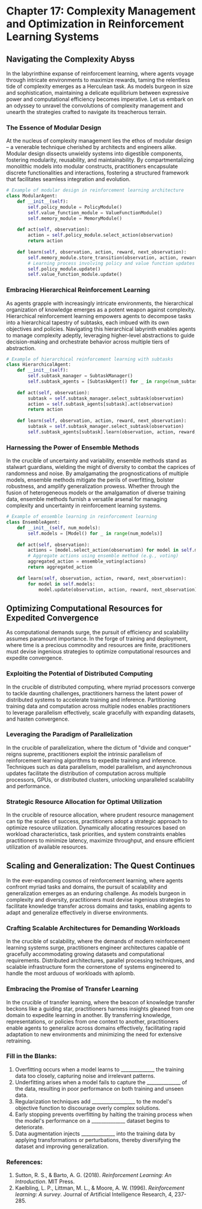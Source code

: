 # Chapter 17: Complexity Management and Optimization in Reinforcement Learning Systems

## Navigating the Complexity Abyss

In the labyrinthine expanse of reinforcement learning, where agents voyage through intricate environments to maximize rewards, taming the relentless tide of complexity emerges as a Herculean task. As models burgeon in size and sophistication, maintaining a delicate equilibrium between expressive power and computational efficiency becomes imperative. Let us embark on an odyssey to unravel the convolutions of complexity management and unearth the strategies crafted to navigate its treacherous terrain.

### The Essence of Modular Design

At the nucleus of complexity management lies the ethos of modular design – a venerable technique cherished by architects and engineers alike. Modular design dissects unwieldy systems into digestible components, fostering modularity, reusability, and maintainability. By compartmentalizing monolithic models into modular constructs, practitioners encapsulate discrete functionalities and interactions, fostering a structured framework that facilitates seamless integration and evolution.

```python
# Example of modular design in reinforcement learning architecture
class ModularAgent:
    def __init__(self):
        self.policy_module = PolicyModule()
        self.value_function_module = ValueFunctionModule()
        self.memory_module = MemoryModule()
    
    def act(self, observation):
        action = self.policy_module.select_action(observation)
        return action
    
    def learn(self, observation, action, reward, next_observation):
        self.memory_module.store_transition(observation, action, reward, next_observation)
        # Learning process involving policy and value function updates
        self.policy_module.update()
        self.value_function_module.update()
```

### Embracing Hierarchical Reinforcement Learning

As agents grapple with increasingly intricate environments, the hierarchical organization of knowledge emerges as a potent weapon against complexity. Hierarchical reinforcement learning empowers agents to decompose tasks into a hierarchical tapestry of subtasks, each imbued with its own objectives and policies. Navigating this hierarchical labyrinth enables agents to manage complexity adeptly, leveraging higher-level abstractions to guide decision-making and orchestrate behavior across multiple tiers of abstraction.

```python
# Example of hierarchical reinforcement learning with subtasks
class HierarchicalAgent:
    def __init__(self):
        self.subtask_manager = SubtaskManager()
        self.subtask_agents = [SubtaskAgent() for _ in range(num_subtasks)]
    
    def act(self, observation):
        subtask = self.subtask_manager.select_subtask(observation)
        action = self.subtask_agents[subtask].act(observation)
        return action
    
    def learn(self, observation, action, reward, next_observation):
        subtask = self.subtask_manager.select_subtask(observation)
        self.subtask_agents[subtask].learn(observation, action, reward, next_observation)
```

### Harnessing the Power of Ensemble Methods

In the crucible of uncertainty and variability, ensemble methods stand as stalwart guardians, wielding the might of diversity to combat the caprices of randomness and noise. By amalgamating the prognostications of multiple models, ensemble methods mitigate the perils of overfitting, bolster robustness, and amplify generalization prowess. Whether through the fusion of heterogeneous models or the amalgamation of diverse training data, ensemble methods furnish a versatile arsenal for managing complexity and uncertainty in reinforcement learning systems.

```python
# Example of ensemble learning in reinforcement learning
class EnsembleAgent:
    def __init__(self, num_models):
        self.models = [Model() for _ in range(num_models)]
    
    def act(self, observation):
        actions = [model.select_action(observation) for model in self.models]
        # Aggregate actions using ensemble method (e.g., voting)
        aggregated_action = ensemble_voting(actions)
        return aggregated_action
    
    def learn(self, observation, action, reward, next_observation):
        for model in self.models:
            model.update(observation, action, reward, next_observation)
```

## Optimizing Computational Resources for Expedited Convergence

As computational demands surge, the pursuit of efficiency and scalability assumes paramount importance. In the forge of training and deployment, where time is a precious commodity and resources are finite, practitioners must devise ingenious strategies to optimize computational resources and expedite convergence.

### Exploiting the Potential of Distributed Computing

In the crucible of distributed computing, where myriad processors converge to tackle daunting challenges, practitioners harness the latent power of distributed systems to accelerate training and inference. Partitioning training data and computation across multiple nodes enables practitioners to leverage parallelism effectively, scale gracefully with expanding datasets, and hasten convergence.

### Leveraging the Paradigm of Parallelization

In the crucible of parallelization, where the dictum of "divide and conquer" reigns supreme, practitioners exploit the intrinsic parallelism of reinforcement learning algorithms to expedite training and inference. Techniques such as data parallelism, model parallelism, and asynchronous updates facilitate the distribution of computation across multiple processors, GPUs, or distributed clusters, unlocking unparalleled scalability and performance.

### Strategic Resource Allocation for Optimal Utilization

In the crucible of resource allocation, where prudent resource management can tip the scales of success, practitioners adopt a strategic approach to optimize resource utilization. Dynamically allocating resources based on workload characteristics, task priorities, and system constraints enables practitioners to minimize latency, maximize throughput, and ensure efficient utilization of available resources.

## Scaling and Generalization: The Quest Continues

In the ever-expanding cosmos of reinforcement learning, where agents confront myriad tasks and domains, the pursuit of scalability and generalization emerges as an enduring challenge. As models burgeon in complexity and diversity, practitioners must devise ingenious strategies to facilitate knowledge transfer across domains and tasks, enabling agents to adapt and generalize effectively in diverse environments.

### Crafting Scalable Architectures for Demanding Workloads

In the crucible of scalability, where the demands of modern reinforcement learning systems surge, practitioners engineer architectures capable of gracefully accommodating growing datasets and computational requirements. Distributed architectures, parallel processing techniques, and scalable infrastructure form the cornerstone of systems engineered to handle the most arduous of workloads with aplomb.

### Embracing the Promise of Transfer Learning

In the crucible of transfer learning, where the beacon of knowledge transfer beckons like a guiding star, practitioners harness insights gleaned from one domain to expedite learning in another. By transferring knowledge, representations, or policies from one context to another, practitioners enable agents to generalize across domains effectively, facilitating rapid adaptation to new environments and minimizing the need for extensive retraining.

### Fill in the Blanks:
1. Overfitting occurs when a model learns to ______________ the training data too closely, capturing noise and irrelevant patterns.
2. Underfitting arises when a model fails to capture the ______________ of the data, resulting in poor performance on both training and unseen data.
3. Regularization techniques add __________________ to the model's objective function to discourage overly complex solutions.
4. Early stopping prevents overfitting by halting the training process when the model's performance on a ______________ dataset begins to deteriorate.
5. Data augmentation injects ______________ into the training data by applying transformations or perturbations, thereby diversifying the dataset and improving generalization.

### References:
1. Sutton, R. S., & Barto, A. G. (2018). *Reinforcement Learning: An Introduction*. MIT Press.
2. Kaelbling, L. P., Littman, M. L., & Moore, A. W. (1996). *Reinforcement learning: A survey*. Journal of Artificial Intelligence Research, 4, 237-285.
